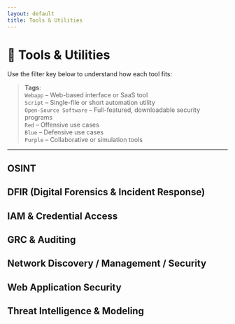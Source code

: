```yaml
---
layout: default
title: Tools & Utilities
---
```


# 🔧 Tools & Utilities

Use the filter key below to understand how each tool fits:

> **Tags**:  
> `Webapp` – Web-based interface or SaaS tool  
> `Script` – Single-file or short automation utility  
> `Open-Source Software` – Full-featured, downloadable security programs  
> `Red` – Offensive use cases  
> `Blue` – Defensive use cases  
> `Purple` – Collaborative or simulation tools

---

## OSINT

## DFIR (Digital Forensics & Incident Response)

## IAM & Credential Access

## GRC & Auditing

## Network Discovery / Management / Security

## Web Application Security

## Threat Intelligence & Modeling
